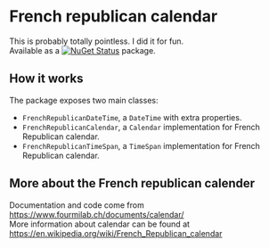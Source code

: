 # French republican calendar

This is probably totally pointless. I did it for fun.  
Available as a [![NuGet Status](http://img.shields.io/nuget/v/FrenchRepublicanCalendar.svg?style=flat-square)](https://www.nuget.org/packages/FrenchRepublicanCalendar) package.

## How it works

The package exposes two main classes:
* `FrenchRepublicanDateTime`, a `DateTime` with extra properties.
* `FrenchRepublicanCalendar`, a `Calendar` implementation for French Republican calendar.
* `FrenchRepublicanTimeSpan`, a `TimeSpan` implementation for French Republican calendar.

## More about the French republican calender
Documentation and code come from https://www.fourmilab.ch/documents/calendar/  
More information about calendar can be found at https://en.wikipedia.org/wiki/French_Republican_calendar
